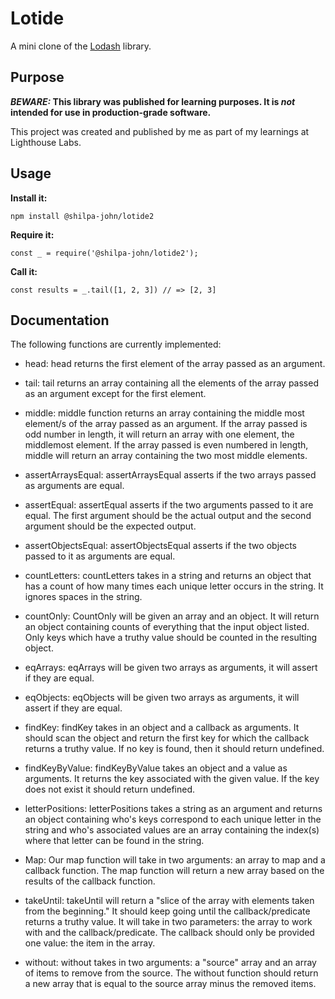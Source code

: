 # Lotide

A mini clone of the [Lodash](https://lodash.com) library.

## Purpose

**_BEWARE:_ This library was published for learning purposes. It is _not_ intended for use in production-grade software.**

This project was created and published by me as part of my learnings at Lighthouse Labs. 

## Usage

**Install it:**

`npm install @shilpa-john/lotide2`

**Require it:**

`const _ = require('@shilpa-john/lotide2');`

**Call it:**

`const results = _.tail([1, 2, 3]) // => [2, 3]`

## Documentation

The following functions are currently implemented:

* head: head returns the first element of the array passed as an argument.

* tail: tail returns an array containing all the elements of the array passed as an argument except for the first element.

* middle: middle function returns an array containing the middle most element/s of the array passed as an argument. If the array passed is odd number in length, it will return an array with one element, the middlemost element. If the array passed is even numbered in length, middle will return an array containing the two most middle elements.

* assertArraysEqual: assertArraysEqual asserts if the two arrays passed as arguments are equal.

* assertEqual: assertEqual asserts if the two arguments passed to it are equal. The first argument should be the actual output and the second argument should be the expected output.

* assertObjectsEqual: assertObjectsEqual asserts if the two objects passed to it as arguments are equal.

* countLetters: countLetters takes in a string and returns an object that has a count of how many times each unique letter occurs in the string. It ignores spaces in the string.

* countOnly: CountOnly will be given an array and an object. It will return an object containing counts of everything that the input object listed. Only keys which have a truthy value should be counted in the resulting object.

* eqArrays: eqArrays will be given two arrays as arguments, it will assert if they are equal.

* eqObjects: eqObjects will be given two arrays as arguments, it will assert if they are equal.

* findKey: findKey takes in an object and a callback as arguments. It should scan the object and return the first key for which the callback returns a truthy value. If no key is found, then it should return undefined.

* findKeyByValue: findKeyByValue takes an object and a value as arguments. It returns the key associated with the given value. If the key does not exist it should return undefined.

* letterPositions: letterPositions takes a string as an argument and returns an object containing who's keys correspond to each unique letter in the string and who's associated values are an array containing the index(s) where that letter can be found in the string.

* Map: Our map function will take in two arguments: an array to map and a callback function. The map function will return a new array based on the results of the callback function.

* takeUntil: takeUntil will return a "slice of the array with elements taken from the beginning." It should keep going until the callback/predicate returns a truthy value. It will take in two parameters: the array to work with and the callback/predicate. The callback should only be provided one value: the item in the array.

* without: without takes in two arguments: a "source" array and an array of items to remove from the source. The without function should return a new array that is equal to the source array minus the removed items.
